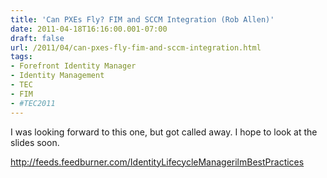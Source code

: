 ```yaml
---
title: 'Can PXEs Fly? FIM and SCCM Integration (Rob Allen)'
date: 2011-04-18T16:16:00.001-07:00
draft: false
url: /2011/04/can-pxes-fly-fim-and-sccm-integration.html
tags: 
- Forefront Identity Manager
- Identity Management
- TEC
- FIM
- #TEC2011
---
```


I was looking forward to this one, but got called away. I hope to look at the slides soon.

http://feeds.feedburner.com/IdentityLifecycleManagerilmBestPractices